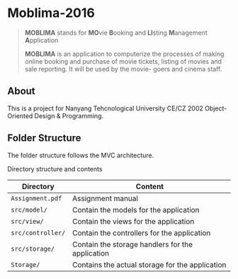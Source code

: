 # Moblima-2016

> **MOBLIMA** stands for **MO**vie **B**ooking and **LI**sting **M**anagement **A**pplication  
> 
> **MOBLIMA** is an application to computerize the processes of making online booking and purchase of movie tickets, listing of movies and sale reporting. It will be used by the movie- goers and cinema staff.

## About
This is a project for Nanyang Tehcnological University CE/CZ 2002 Object-Oriented Design & Programming.

## Folder Structure
The folder structure follows the MVC architecture.

Directory structure and contents

Directory | Content
----------| -------
`Assignment.pdf` | Assignment manual
`src/model/` | Contain the models for the application
`src/view/` | Contain the views for the application
`src/controller/` | Contain the controllers for the application
`src/storage/` | Contain the storage handlers for the application
`Storage/` | Contains the actual storage for the application

